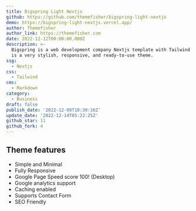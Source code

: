 ```yaml
---
title: Bigspring Light Nextjs
github: https://github.com/themefisher/bigspring-light-nextjs
demo: https://bigspring-light-nextjs.vercel.app/
author: Themefisher
author_link: https://themefisher.com
date: 2022-12-12T00:00:00.000Z
description: >-
  Bigspring is a web development company Nextjs template with Tailwind CSS. It
  is a very stylish, responsive, and ready-to-use theme.
ssg:
  - Nextjs
css:
  - Tailwind
cms:
  - Markdown
category:
  - Business
draft: false
publish_date: '2022-12-09T10:30:16Z'
update_date: '2022-12-14T05:22:25Z'
github_star: 11
github_fork: 4
---
```


## Theme features

- Simple and Minimal
- Fully Responsive
- Google Page Speed score 100! (Desktop)
- Google analytics support
- Caching enabled
- Supports Contact Form
- SEO Friendly
